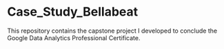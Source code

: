 # Case_Study_Bellabeat
This repository contains the capstone project I developed to conclude the Google Data Analytics Professional Certificate.
